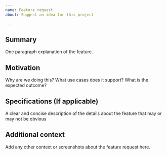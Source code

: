```yaml
---
name: Feature request
about: Suggest an idea for this project

---
```


<!--
Do you want to ask a question? Are you looking for support? You can email our helpdesk at help@door43.org
-->

## Summary

One paragraph explanation of the feature.

## Motivation

Why are we doing this? What use cases does it support? What is the expected outcome?

## Specifications (If applicable)
A clear and concise description of the details about the feature that may or may not be obvious 

## Additional context

Add any other context or screenshots about the feature request here.
